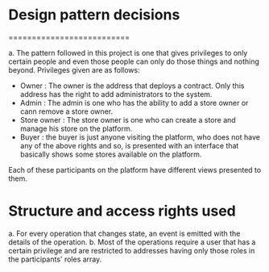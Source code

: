 # Design pattern decisions
==========================

a. The pattern followed in this project is one that gives privileges to only certain people and even those people can only do those things and nothing beyond. Privileges given are as follows:
 - Owner : The owner is the address that deploys a contract. Only this address has the right to add administrators to the system.
 - Admin : The admin is one who has the ability to add a store owner or cann remove a store owner.
 - Store owner : The store owner is one who can create a store and manage his store on the platform.
 - Buyer : the buyer is just anyone visiting the platform, who does not have any of the above rights and so, is presented with an interface that basically shows some stores available on the platform.

Each of these participants on the platform have different views presented to them.


# Structure and access rights used
a. For every operation that changes state, an event is emitted with the details of the operation.
b. Most of the operations require a user that has a certain privilege and are restricted to addresses having only those roles in the participants' roles array. 





